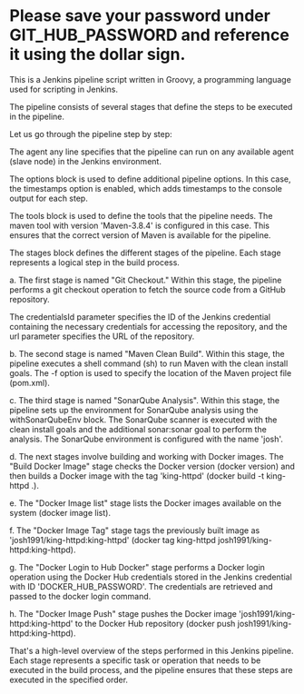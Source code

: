 
# Please save your password under GIT_HUB_PASSWORD and reference it using the dollar sign. 

This is a Jenkins pipeline script written in Groovy, a programming language used for scripting in Jenkins. 

The pipeline consists of several stages that define the steps to be executed in the pipeline.

Let us go through the pipeline step by step:

The agent any line specifies that the pipeline can run on any available agent (slave node) in the Jenkins environment.

The options block is used to define additional pipeline options. In this case, the timestamps option is enabled, which adds timestamps to the console output for each step.

The tools block is used to define the tools that the pipeline needs. The maven tool with version 'Maven-3.8.4' is configured in this case. This ensures that the correct version of Maven is available for the pipeline.

The stages block defines the different stages of the pipeline. Each stage represents a logical step in the build process.

a. The first stage is named "Git Checkout." Within this stage, the pipeline performs a git checkout operation to fetch the source code from a GitHub repository. 

The credentialsId parameter specifies the ID of the Jenkins credential containing the necessary credentials for accessing the repository, and the url parameter specifies the URL of the repository.

b. The second stage is named "Maven Clean Build". Within this stage, the pipeline executes a shell command (sh) to run Maven with the clean install goals. The -f option is used to specify the location of the Maven project file (pom.xml).

c. The third stage is named "SonarQube Analysis". Within this stage, the pipeline sets up the environment for SonarQube analysis using the withSonarQubeEnv block. The SonarQube scanner is executed with the clean install goals and the additional sonar:sonar goal to perform the analysis. The SonarQube environment is configured with the name 'josh'.

d. The next stages involve building and working with Docker images. The "Build Docker Image" stage checks the Docker version (docker version) and then builds a Docker image with the tag 'king-httpd' (docker build -t king-httpd .).

e. The "Docker Image list" stage lists the Docker images available on the system (docker image list).

f. The "Docker Image Tag" stage tags the previously built image as 'josh1991/king-httpd:king-httpd' (docker tag king-httpd josh1991/king-httpd:king-httpd).

g. The "Docker Login to Hub Docker" stage performs a Docker login operation using the Docker Hub credentials stored in the Jenkins credential with ID 'DOCKER_HUB_PASSWORD'. The credentials are retrieved and passed to the docker login command.

h. The "Docker Image Push" stage pushes the Docker image 'josh1991/king-httpd:king-httpd' to the Docker Hub repository (docker push josh1991/king-httpd:king-httpd).

That's a high-level overview of the steps performed in this Jenkins pipeline. Each stage represents a specific task or operation that needs to be executed in the build process, and the pipeline ensures that these steps are executed in the specified order.
